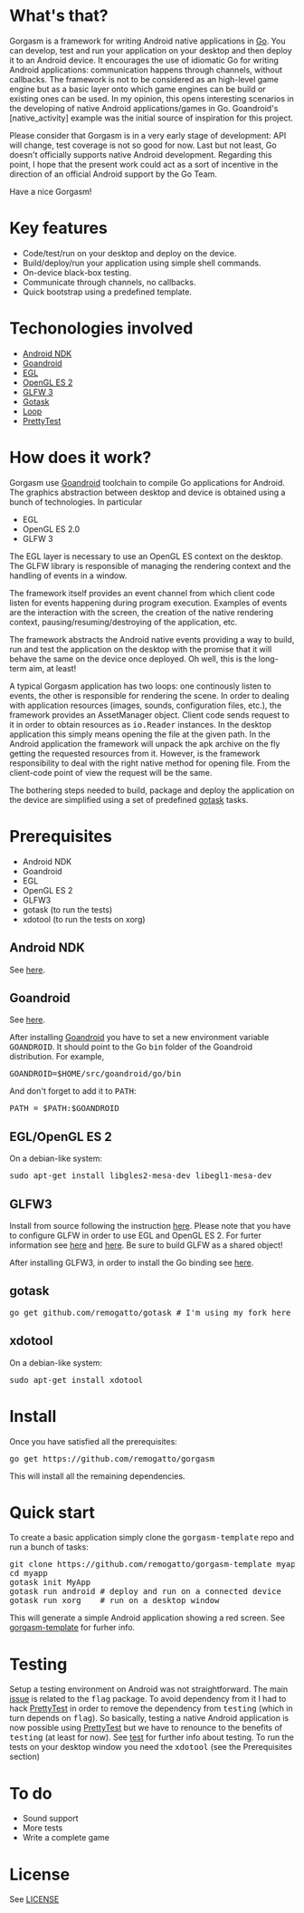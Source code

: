 # What's that?

Gorgasm is a framework for writing Android native applications in
[Go](http://golang.org). You can develop, test and run your application on your desktop
and then deploy it to an Android device. It encourages the use of
idiomatic Go for writing Android applications: communication happens
through channels, without callbacks. The framework is not to be
considered as an high-level game engine but as a basic layer onto
which game engines can be build or existing ones can be used. In my
opinion, this opens interesting scenarios in the developing of native
Android applications/games in Go. Goandroid's [native_activity]
example was the initial source of inspiration for this project.

Please consider that Gorgasm is in a very early stage of development:
API will change, test coverage is not so good for now. Last but not
least, Go doesn't officially supports native Android
development. Regarding this point, I hope that the present work could
act as a sort of incentive in the direction of an official Android
support by the Go Team.

Have a nice Gorgasm!

# Key features

* Code/test/run on your desktop and deploy on the device.
* Build/deploy/run your application using simple shell commands.
* On-device black-box testing.
* Communicate through channels, no callbacks.
* Quick bootstrap using a predefined template.

# Techonologies involved

* [Android NDK](http://developer.android.com/tools/sdk/ndk/index.html)
* [Goandroid](https://github.com/eliasnaur/goandroid)
* [EGL](https://www.khronos.org/egl/)
* [OpenGL ES 2](http://www.khronos.org/opengles/2_X/)
* [GLFW 3](http://www.glfw.org/)
* [Gotask](https://github.com/jingweno/gotask)
* [Loop](http://git.tideland.biz/goas/loop)
* [PrettyTest](https://github.com/remogatto/prettytest)

# How does it work?

Gorgasm use [Goandroid](https://github.com/) toolchain to compile Go
applications for Android. The graphics abstraction between desktop and
device is obtained using a bunch of technologies. In particular

* EGL
* OpenGL ES 2.0
* GLFW 3

The EGL layer is necessary to use an OpenGL ES context on the
desktop. The GLFW library is responsible of managing the rendering
context and the handling of events in a window.

The framework itself provides an event channel from which client code
listen for events happening during program execution. Examples of
events are the interaction with the screen, the creation of the native
rendering context, pausing/resuming/destroying of the application,
etc.

The framework abstracts the Android native events providing a way to
build, run and test the application on the desktop with the promise
that it will behave the same on the device once deployed. Oh well,
this is the long-term aim, at least!

A typical Gorgasm application has two loops: one continously listen to
events, the other is responsible for rendering the scene. In order to
dealing with application resources (images, sounds, configuration
files, etc.), the framework provides an AssetManager object. Client
code sends request to it in order to obtain resources as
<tt>io.Reader</tt> instances. In the desktop application this simply
means opening the file at the given path. In the Android application
the framework will unpack the apk archive on the fly getting the
requested resources from it. However, is the framework responsibility
to deal with the right native method for opening file. From the
client-code point of view the request will be the same.

The bothering steps needed to build, package and deploy the
application on the device are simplified using a set of predefined
[gotask](https://github.com/jingweno/gotask) tasks.

# Prerequisites

* Android NDK
* Goandroid
* EGL
* OpenGL ES 2
* GLFW3
* gotask (to run the tests)
* xdotool (to run the tests on xorg)

## Android NDK

See [here](http://developer.android.com/tools/sdk/ndk/index.html#Installing).

## Goandroid

See [here](https://github.com/eliasnaur/goandroid).

After installing [Goandroid](https://github.com/eliasnaur/goandroid) you have to set a new environment variable <tt>GOANDROID</tt>. It should point to the Go <tt>bin</tt> folder of the Goandroid distribution. For example,
<pre>
GOANDROID=$HOME/src/goandroid/go/bin
</pre>

And don't forget to add it to <tt>PATH</tt>:

<pre>
PATH = $PATH:$GOANDROID
</pre>

## EGL/OpenGL ES 2

On a debian-like system:

<pre>
sudo apt-get install libgles2-mesa-dev libegl1-mesa-dev
</pre>

## GLFW3

Install from source following the instruction [here](http://www.glfw.org/docs/latest/compile.html). Please note that
you have to configure GLFW in order to use EGL and OpenGL ES 2. For furter information see [here](http://www.glfw.org/docs/latest/compile.html#compile_options_egl) and [here](http://www.glfw.org/docs/latest/compile.html#compile_options_shared). Be sure to build GLFW as a shared object!

After installing GLFW3, in order to install the Go binding see [here](https://github.com/go-gl/glfw3). 

## gotask

<pre>
go get github.com/remogatto/gotask # I'm using my fork here until my changes go upstream
</pre>

## xdotool

On a debian-like system:

<pre>
sudo apt-get install xdotool
</pre>

# Install

Once you have satisfied all the prerequisites:

<pre>
go get https://github.com/remogatto/gorgasm
</pre>

This will install all the remaining dependencies.

# Quick start

To create a basic application simply clone the
<tt>gorgasm-template</tt> repo and run a bunch of tasks:

<pre>
git clone https://github.com/remogatto/gorgasm-template myapp
cd myapp
gotask init MyApp
gotask run android # deploy and run on a connected device
gotask run xorg    # run on a desktop window
</pre>

This will generate a simple Android application showing a red screen. See
[gorgasm-template](https://github.com/remogatto/gorgasm-template) for
furher info.

# Testing

Setup a testing environment on Android was not straightforward. The
main [issue](https://github.com/eliasnaur/goandroid/issues/20) is
related to the <tt>flag</tt> package. To avoid dependency from it I
had to hack [PrettyTest](https://github.com/remogatto/prettytest) in
order to remove the dependency from <tt>testing</tt> (which in turn
depends on <tt>flag</tt>). So basically, testing a native Android
application is now possible using
[PrettyTest](https://github.com/remogatto/prettytest) but we have to
renounce to the benefits of <tt>testing</tt> (at least for now). See
[test](test/) for further info about testing. To run the tests on your
desktop window you need the <tt>xdotool</tt> (see the Prerequisites
section)

# To do

* Sound support
* More tests
* Write a complete game

# License

See [LICENSE](LICENSE)
